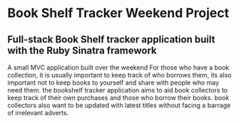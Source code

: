 # Book Shelf Tracker Weekend Project 

## Full-stack Book Shelf tracker application built with the Ruby Sinatra framework

A small MVC application built over the weekend For those who have a book collection, it is usually important to keep track of who borrows them, its also important not to keep books to yourself and share with people who may need them. the bookshelf tracker application aims to aid book collectors to keep track of their own purchases and those who borrow their books. book collectors also want to be updated with latest titles without facing a barrage of irrelevant adverts.
